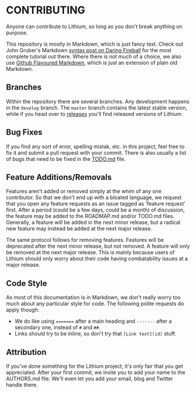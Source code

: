 CONTRIBUTING
============

Anyone can contribute to Lithium, so long as you don't break anything on purpose. 

This repository is mostly in Markdown, which is just fancy text. Check out John Gruber's Markdown [syntax post on Daring Fireball](http://daringfireball.net/projects/markdown/syntax) for the most complete tutorial out there. Where there is not much of a choice, we also use [Github Flavoured Markdown](https://help.github.com/articles/github-flavored-markdown), which is just an extension of plain old Markdown.

Branches
--------

Within the repository there are several branches. Any development happens in the `develop` branch. The `master` branch contains the latest stable version, while if you head over to [releases](https://github.com/thomasjamesfoster96/lithium/releases) you'll find released versions of Lithium.

Bug Fixes
---------

If you find any sort of error, spelling mistak, etc. in this project, feel free to fix it and submit a pull request with your commit. There is also usually a list of bugs that need to be fixed in the [TODO.md](TODO.md) file.

Feature Additions/Removals
--------------------------

Features aren't added or removed simply at the whim of any one contributor. So that we don't end up with a bloated language, we request that you open any feature requests as an issue tagged as 'feature request' first. After a period (could be a few days, could be a month) of discussion, the feature may be added to the ROADMAP.md and/or TODO.md files. Generally, a feature will be added in the next minor release, but a radical new feature may instead be added at the next major release.

The same protocol follows for removing features. Features will be deprecated after the next minor release, but not removed. A feature will only be removed at the next major release. This is mainly because users of Lithium should only worry about their code having combatability issues at a major release.

Code Style
----------

As most of this documentation is in Markdown, we don't really worry too much about any particular style for code. The following polite requests do apply though:

* We do like using `=======` after a main heading and `-------` after a secondary one, instead of `#` and `##`.
* Links should try to be inline, so don't try that `[Link text](id)` stuff.

Attribution
-----------

If you've done something for the Lithium project, it's only fair that you get appreciated. After your first commit, we invite you to add your name to the AUTHORS.md file. We'll even let you add your email, blog and Twitter handle there.
